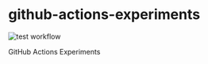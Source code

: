 # github-actions-experiments

![test workflow](https://github.com/StanleySane/github-actions-experiments/actions/workflows/test_publish.yml/badge.svg)

GitHub Actions Experiments
